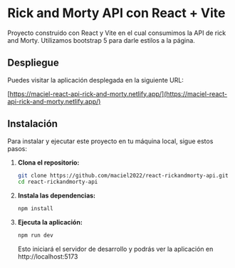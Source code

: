 # Rick and Morty API con React + Vite

Proyecto construido con React y Vite en el cual consumimos la API de rick and Morty. Utilizamos bootstrap 5 para darle estilos a la página.

## Despliegue

Puedes visitar la aplicación desplegada en la siguiente URL:

[https://maciel-react-api-rick-and-morty.netlify.app/](https://maciel-react-api-rick-and-morty.netlify.app/)

## Instalación

Para instalar y ejecutar este proyecto en tu máquina local, sigue estos pasos:

1. **Clona el repositorio:**

   ```bash
   git clone https://github.com/maciel2022/react-rickandmorty-api.git
   cd react-rickandmorty-api
   ```
2. **Instala las dependencias:**
    ```bash
    npm install
    ```
3. **Ejecuta la aplicación:**
    ```bash
    npm run dev
    ```
    Esto iniciará el servidor de desarrollo y podrás ver la aplicación en http://localhost:5173

